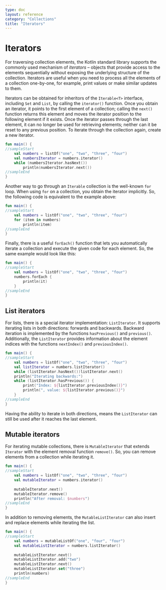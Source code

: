 ```yaml
---
type: doc
layout: reference
category: "Collections"
title: "Iterators"
---
```


# Iterators

For traversing collection elements, the Kotlin standard library supports the commonly used mechanism of _iterators_ – objects that provide access to the elements sequentially without exposing the underlying structure of the collection.
Iterators are useful when you need to process all the elements of a collection one-by-one, for example, print values or make similar updates to them.

Iterators can be obtained for inheritors of the `Iterable<T>` interface, including `Set` and `List`, by calling the `iterator()` function.
Once you obtain an iterator, it points to the first element of a collection; calling the `next()` function returns this element and moves the iterator position to the following element if it exists.
Once the iterator passes through the last element, it can no longer be used for retrieving elements; neither can it be reset to any previous position. To iterate through the collection again, create a new iterator.

<div class="sample" markdown="1" theme="idea" data-min-compiler-version="1.3">

```kotlin
fun main() {
//sampleStart   
    val numbers = listOf("one", "two", "three", "four")
    val numbersIterator = numbers.iterator()
    while (numbersIterator.hasNext())
        println(numbersIterator.next())
//sampleEnd
}
```
</div>

Another way to go through an `Iterable` collection is the well-known `for` loop. When using `for` on a collection, you obtain the iterator implicitly. So, the following code is equivalent to the example above:

<div class="sample" markdown="1" theme="idea" data-min-compiler-version="1.3">

```kotlin
fun main() {
//sampleStart
    val numbers = listOf("one", "two", "three", "four")
    for (item in numbers)
        println(item)
//sampleEnd
}
```
</div>

Finally, there is a useful `forEach()` function that lets you automatically iterate a collection and execute the given code for each element. So, the same example would look like this:

<div class="sample" markdown="1" theme="idea" data-min-compiler-version="1.3">

```kotlin
fun main() {
//sampleStart    
    val numbers = listOf("one", "two", "three", "four")
    numbers.forEach {
        println(it)
    }
//sampleEnd
}
```
</div>

## List iterators

For lists, there is a special iterator implementation: `ListIterator`. It supports iterating lists in both directions: forwards and backwards.
Backward iteration is implemented by the functions `hasPrevious()` and `previous()`. Additionally, the `ListIterator` provides information about the element indices with the functions `nextIndex()` and `previousIndex()`.

<div class="sample" markdown="1" theme="idea" data-min-compiler-version="1.3">

```kotlin
fun main() {
//sampleStart    
    val numbers = listOf("one", "two", "three", "four")
    val listIterator = numbers.listIterator()
    while (listIterator.hasNext())listIterator.next()
    println("Iterating backwards:")
    while (listIterator.hasPrevious()) {
        print("Index: ${listIterator.previousIndex()}")
        println(", value: ${listIterator.previous()}")
    }
//sampleEnd
}
```
</div>

Having the ability to iterate in both directions, means the `ListIterator` can still be used after it reaches the last element.

## Mutable iterators

For iterating mutable collections, there is `MutableIterator` that extends `Iterator` with the element removal function `remove()`. So, you can remove elements from a collection while iterating it. 

<div class="sample" markdown="1" theme="idea" data-min-compiler-version="1.3">

```kotlin
fun main() {
//sampleStart
    val numbers = listOf("one", "two", "three", "four") 
    val mutableIterator = numbers.iterator()
    
    mutableIterator.next()
    mutableIterator.remove()    
    println("After removal: $numbers")
//sampleEnd
}
```
</div>

In addition to removing elements, the `MutableListIterator` can also insert and replace elements while iterating the list.

<div class="sample" markdown="1" theme="idea" data-min-compiler-version="1.3">

```kotlin
fun main() {
//sampleStart
    val numbers = mutableListOf("one", "four", "four") 
    val mutableListIterator = numbers.listIterator()
    
    mutableListIterator.next()
    mutableListIterator.add("two")
    mutableListIterator.next()
    mutableListIterator.set("three")   
    println(numbers)
//sampleEnd
}
```
</div>

